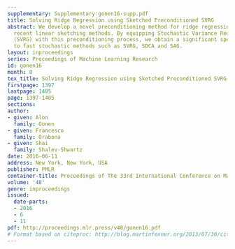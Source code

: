 ```yaml
---
supplementary: Supplementary:gonen16-supp.pdf
title: Solving Ridge Regression using Sketched Preconditioned SVRG
abstract: We develop a novel preconditioning method for ridge regression, based on
  recent linear sketching methods. By equipping Stochastic Variance Reduced Gradient
  (SVRG) with this preconditioning process, we obtain a significant speed-up relative
  to fast stochastic methods such as SVRG, SDCA and SAG.
layout: inproceedings
series: Proceedings of Machine Learning Research
id: gonen16
month: 0
tex_title: Solving Ridge Regression using Sketched Preconditioned SVRG
firstpage: 1397
lastpage: 1405
page: 1397-1405
sections: 
author:
- given: Alon
  family: Gonen
- given: Francesco
  family: Orabona
- given: Shai
  family: Shalev-Shwartz
date: 2016-06-11
address: New York, New York, USA
publisher: PMLR
container-title: Proceedings of The 33rd International Conference on Machine Learning
volume: '48'
genre: inproceedings
issued:
  date-parts:
  - 2016
  - 6
  - 11
pdf: http://proceedings.mlr.press/v48/gonen16.pdf
# Format based on citeproc: http://blog.martinfenner.org/2013/07/30/citeproc-yaml-for-bibliographies/
---
```

